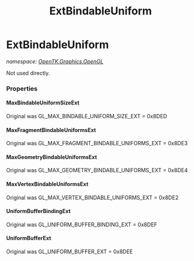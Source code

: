 ﻿---
title: ExtBindableUniform
---

# ExtBindableUniform
_namespace: [OpenTK.Graphics.OpenGL](N-OpenTK.Graphics.OpenGL.html)_

Not used directly.



### Properties

#### MaxBindableUniformSizeExt
Original was GL_MAX_BINDABLE_UNIFORM_SIZE_EXT = 0x8DED
#### MaxFragmentBindableUniformsExt
Original was GL_MAX_FRAGMENT_BINDABLE_UNIFORMS_EXT = 0x8DE3
#### MaxGeometryBindableUniformsExt
Original was GL_MAX_GEOMETRY_BINDABLE_UNIFORMS_EXT = 0x8DE4
#### MaxVertexBindableUniformsExt
Original was GL_MAX_VERTEX_BINDABLE_UNIFORMS_EXT = 0x8DE2
#### UniformBufferBindingExt
Original was GL_UNIFORM_BUFFER_BINDING_EXT = 0x8DEF
#### UniformBufferExt
Original was GL_UNIFORM_BUFFER_EXT = 0x8DEE

